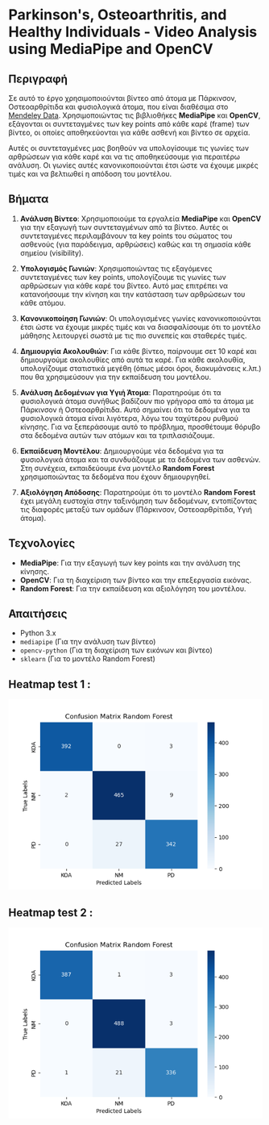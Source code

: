 # Parkinson's, Osteoarthritis, and Healthy Individuals - Video Analysis using MediaPipe and OpenCV

## Περιγραφή
Σε αυτό το έργο χρησιμοποιούνται βίντεο από άτομα με Πάρκινσον, Οστεοαρθρίτιδα και φυσιολογικά άτομα, που είναι διαθέσιμα στο [Mendeley Data](https://data.mendeley.com/datasets/44pfnysy89/1). Χρησιμοποιώντας τις βιβλιοθήκες **MediaPipe** και **OpenCV**, εξάγονται οι συντεταγμένες των key points από κάθε καρέ (frame) των βίντεο, οι οποίες αποθηκεύονται για κάθε ασθενή και βίντεο σε αρχεία. 

Αυτές οι συντεταγμένες μας βοηθούν να υπολογίσουμε τις γωνίες των αρθρώσεων για κάθε καρέ και να τις αποθηκεύσουμε για περαιτέρω ανάλυση. Οι γωνίες αυτές κανονικοποιούνται έτσι ώστε να έχουμε μικρές τιμές και να βελτιωθεί η απόδοση του μοντέλου.

## Βήματα

1. **Ανάλυση Βίντεο**:
   Χρησιμοποιούμε τα εργαλεία **MediaPipe** και **OpenCV** για την εξαγωγή των συντεταγμένων από τα βίντεο. Αυτές οι συντεταγμένες περιλαμβάνουν τα key points του σώματος του ασθενούς (για παράδειγμα, αρθρώσεις) καθώς και τη σημασία κάθε σημείου (visibility).

2. **Υπολογισμός Γωνιών**:
   Χρησιμοποιώντας τις εξαγόμενες συντεταγμένες των key points, υπολογίζουμε τις γωνίες των αρθρώσεων για κάθε καρέ του βίντεο. Αυτό μας επιτρέπει να κατανοήσουμε την κίνηση και την κατάσταση των αρθρώσεων του κάθε ατόμου.

3. **Κανονικοποίηση Γωνιών**:
   Οι υπολογισμένες γωνίες κανονικοποιούνται έτσι ώστε να έχουμε μικρές τιμές και να διασφαλίσουμε ότι το μοντέλο μάθησης λειτουργεί σωστά με τις πιο συνεπείς και σταθερές τιμές.

4. **Δημιουργία Ακολουθιών**:
   Για κάθε βίντεο, παίρνουμε σετ 10 καρέ και δημιουργούμε ακολουθίες από αυτά τα καρέ. Για κάθε ακολουθία, υπολογίζουμε στατιστικά μεγέθη (όπως μέσοι όροι, διακυμάνσεις κ.λπ.) που θα χρησιμεύσουν για την εκπαίδευση του μοντέλου.

5. **Ανάλυση Δεδομένων για Υγιή Άτομα**:
   Παρατηρούμε ότι τα φυσιολογικά άτομα συνήθως βαδίζουν πιο γρήγορα από τα άτομα με Πάρκινσον ή Οστεοαρθρίτιδα. Αυτό σημαίνει ότι τα δεδομένα για τα φυσιολογικά άτομα είναι λιγότερα, λόγω του ταχύτερου ρυθμού κίνησης. Για να ξεπεράσουμε αυτό το πρόβλημα, προσθέτουμε θόρυβο στα δεδομένα αυτών των ατόμων και τα τριπλασιάζουμε.

6. **Εκπαίδευση Μοντέλου**:
   Δημιουργούμε νέα δεδομένα για τα φυσιολογικά άτομα και τα συνδυάζουμε με τα δεδομένα των ασθενών. Στη συνέχεια, εκπαιδεύουμε ένα μοντέλο **Random Forest** χρησιμοποιώντας τα δεδομένα που έχουν δημιουργηθεί.

7. **Αξιολόγηση Απόδοσης**:
   Παρατηρούμε ότι το μοντέλο **Random Forest** έχει μεγάλη ευστοχία στην ταξινόμηση των δεδομένων, εντοπίζοντας τις διαφορές μεταξύ των ομάδων (Πάρκινσον, Οστεοαρθρίτιδα, Υγιή άτομα).

## Τεχνολογίες
- **MediaPipe**: Για την εξαγωγή των key points και την ανάλυση της κίνησης.
- **OpenCV**: Για τη διαχείριση των βίντεο και την επεξεργασία εικόνας.
- **Random Forest**: Για την εκπαίδευση και αξιολόγηση του μοντέλου.

## Απαιτήσεις
- Python 3.x
- `mediapipe` (Για την ανάλυση των βίντεο)
- `opencv-python` (Για τη διαχείριση των εικόνων και βίντεο)
- `sklearn` (Για το μοντέλο Random Forest)

## Heatmap test 1 : 
![HEATMAP RANDOM FORST](https://github.com/it2021123/randomforest_diagnosis/blob/main/Figure_1.png)
## Heatmap test 2 : 
![HEATMAP RANDOM FORST](https://github.com/it2021123/randomforest_diagnosis/blob/batch-test/Figure_2.png)


